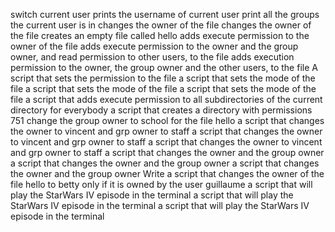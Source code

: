 switch current user
prints the username of current user
print all the groups the current user is in
changes the owner of the file
changes the owner of the file
creates an empty file called hello
adds execute permission to the owner of the file
adds execute permission to the owner and the group owner, and read permission to other users, to the file
adds execution permission to the owner, the group owner and the other users, to the file
A script that sets the permission to the file
a script that sets the mode of the file
a script that sets the mode of the file
a script that sets the mode of the file
a script that adds execute permission to all subdirectories of the current directory for everybody
a script that creates a directory with permissions 751
change the group owner to school for the file hello
a script that changes the owner to vincent and grp owner to staff
a script that changes the owner to vincent and grp owner to staff
a script that changes the owner to vincent and grp owner to staff
a script that changes the owner and the group owner
a script that changes the owner and the group owner
a script that changes the owner and the group owner
Write a script that changes the owner of the file hello to betty only if it is owned by the user guillaume
a script that will play the StarWars IV episode in the terminal
a script that will play the StarWars IV episode in the terminal
a script that will play the StarWars IV episode in the terminal

